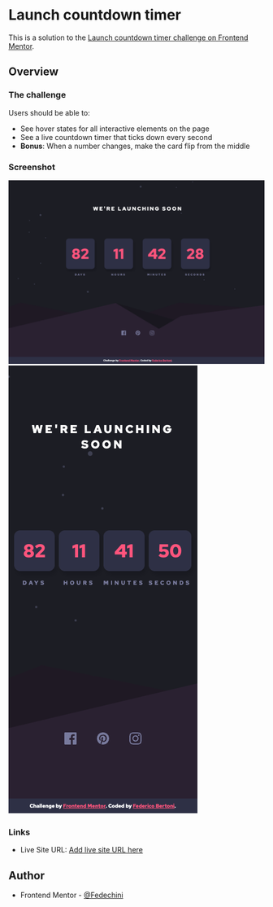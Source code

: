 # Launch countdown timer

This is a solution to the [Launch countdown timer challenge on Frontend Mentor](https://www.frontendmentor.io/challenges/launch-countdown-timer-N0XkGfyz-).

## Overview

### The challenge

Users should be able to:

- See hover states for all interactive elements on the page
- See a live countdown timer that ticks down every second
- **Bonus**: When a number changes, make the card flip from the middle

### Screenshot

![](./images/solutionDesktop.png)
![](./images/solutionMobile.png)

### Links

- Live Site URL: [Add live site URL here](https://fedechini.github.io/launch-countdown-timer/)

## Author

- Frontend Mentor - [@Fedechini](https://www.frontendmentor.io/profile/Fedechini)

